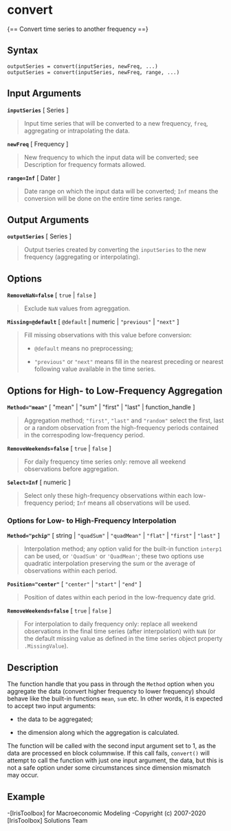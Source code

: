 # convert

{== Convert time series to another frequency ==}

    
## Syntax

    outputSeries = convert(inputSeries, newFreq, ...)
    outputSeries = convert(inputSeries, newFreq, range, ...)


## Input Arguments

__`inputSeries`__ [ Series ] 

> Input time series that will be converted to a new
> frequency, `freq`, aggregating or intrapolating the data.


__`newFreq`__ [ Frequency ]

> New frequency to which the input data will be converted; see Description
> for frequency formats allowed.


__`range=Inf`__ [ Dater ]

> Date range on which the input data will be converted; `Inf` means the
> conversion will be done on the entire time series range.


## Output Arguments

__`outputSeries`__ [ Series ]

> Output tseries created by converting the `inputSeries` to the new
> frequency (aggregating or interpolating).


## Options

__`RemoveNaN=false`__ [ `true` | `false` ]

> Exclude `NaN` values from agreggation.


__`Missing=@default`__ [ `@default` | numeric | `"previous"` | `"next"` ]

> Fill missing observations with this value before conversion:
>
> * `@default` means no preprocessing;
>
> * `"previous"` or `"next"` means fill in the nearest preceding or nearest
> following value available in the time series.


## Options for High- to Low-Frequency Aggregation

__`Method="mean"`__ [ "mean" | "sum" | "first" | "last" | function_handle ]

> Aggregation method; `"first"`, `"last"` and `"random"` select the
> first, last or a random observation from the high-frequency periods
> contained in the correspoding low-frequency period.


__`RemoveWeekends=false`__ [ `true` | `false` ]

> For daily frequency time series only: remove all weekend observations
> before aggregation.


__`Select=Inf`__ [ numeric ]

> Select only these high-frequency observations within each low-frequency
> period; `Inf` means all observations will be used.


### Options for Low- to High-Frequency Interpolation

__`Method="pchip"`__ [ string | `"quadSum"` | `"quadMean"` | `"flat"` | `"first"` | `"last"` ]

> Interpolation method; any option valid for the built-in function
> `interp1` can be used, or `'QuadSum'` or `'QuadMean'`; these two options
> use quadratic interpolation preserving the sum or the average of
> observations within each period.


__`Position="center"`__ [ `"center"` | `"start"` | `"end"` ] 

> Position of dates within each period in the low-frequency date grid.


__`RemoveWeekends=false`__ [ `true` | `false` ]

> For interpolation to daily frequency only: replace all weekend
> observations in the final time series (after interpolation) with `NaN`
> (or the default missing value as defined in the time series object
> property `.MissingValue`).


## Description

The function handle that you pass in through the `Method` option when you
aggregate the data (convert higher frequency to lower frequency) should
behave like the built-in functions `mean`, `sum` etc. In other words, it
is expected to accept two input arguments:

* the data to be aggregated;

* the dimension along which the aggregation is calculated.

The function will be called with the second input argument set to 1, as
the data are processed en block columnwise. If this call fails,
`convert()` will attempt to call the function with just one input
argument, the data, but this is not a safe option under some
circumstances since dimension mismatch may occur.


## Example


-[IrisToolbox] for Macroeconomic Modeling
-Copyright (c) 2007-2020 [IrisToolbox] Solutions Team

